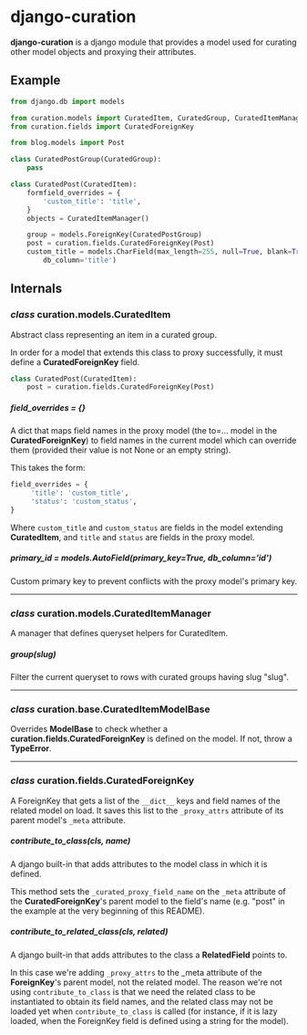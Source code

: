 # django-curation

**django-curation** is a django module that provides a model used for curating
other model objects and proxying their attributes.

## Example

```python
from django.db import models

from curation.models import CuratedItem, CuratedGroup, CuratedItemManager
from curation.fields import CuratedForeignKey

from blog.models import Post

class CuratedPostGroup(CuratedGroup):
    pass

class CuratedPost(CuratedItem):
    formfield_overrides = {
        'custom_title': 'title',
    }
    objects = CuratedItemManager()

    group = models.ForeignKey(CuratedPostGroup)
    post = curation.fields.CuratedForeignKey(Post)
    custom_title = models.CharField(max_length=255, null=True, blank=True,
        db_column='title')
```

## Internals

### *class* **curation.models.CuratedItem**

Abstract class representing an item in a curated group.

In order for a model that extends this class to proxy successfully,
it must define a **CuratedForeignKey** field.

```python
class CuratedPost(CuratedItem):
    post = curation.fields.CuratedForeignKey(Post)
```

##### field_overrides = *{}*

A dict that maps field names in the proxy model (the to=... model in the
**CuratedForeignKey**) to field names in the current model which can override
them (provided their value is not None or an empty string).

This takes the form:

```python
field_overrides = {
     'title': 'custom_title',
     'status': 'custom_status',
}
```

Where `custom_title` and `custom_status` are fields in the model extending
**CuratedItem**, and `title` and `status` are fields in the proxy model.

##### primary_id = *models.AutoField(primary_key=True, db_column='id')*

Custom primary key to prevent conflicts with the proxy model's primary key.

<hr/>

### *class* curation.models.CuratedItemManager

A manager that defines queryset helpers for CuratedItem.

##### group(*slug*)

Filter the current queryset to rows with curated groups having slug "slug".

<hr/>

### *class* **curation.base.CuratedItemModelBase**

Overrides **ModelBase** to check whether a **curation.fields.CuratedForeignKey**
is defined on the model. If not, throw a **TypeError**.

<hr/>

### *class* **curation.fields.CuratedForeignKey**

A ForeignKey that gets a list of the `__dict__` keys and field names of the
related model on load. It saves this list to the `_proxy_attrs` attribute of
its parent model's `_meta` attribute.

##### contribute_to_class(*cls, name*)

A django built-in that adds attributes to the model class in which it is
defined.

This method sets the `_curated_proxy_field_name` on the `_meta` attribute
of the **CuratedForeignKey**'s parent model to the field's name (e.g. "post"
in the example at the very beginning of this README).

##### contribute_to_related_class(*cls, related*)

A django built-in that adds attributes to the class a **RelatedField**
points to.

In this case we're adding `_proxy_attrs` to the _meta attribute of the 
**ForeignKey**'s parent model, not the related model. The reason we're not
using `contribute_to_class` is that we need the related class to be
instantiated to obtain its field names, and the related class may not be loaded
yet when `contribute_to_class` is called (for instance, if it is lazy loaded,
when the ForeignKey field is defined using a string for the model).
